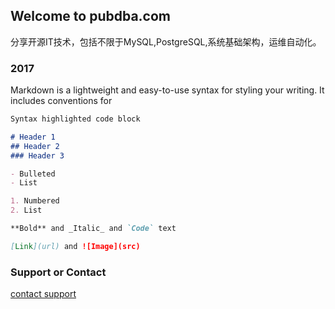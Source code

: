 ## Welcome to pubdba.com
分享开源IT技术，包括不限于MySQL,PostgreSQL,系统基础架构，运维自动化。

### 2017

Markdown is a lightweight and easy-to-use syntax for styling your writing. It includes conventions for

```markdown
Syntax highlighted code block

# Header 1
## Header 2
### Header 3

- Bulleted
- List

1. Numbered
2. List

**Bold** and _Italic_ and `Code` text

[Link](url) and ![Image](src)
```

### Support or Contact

[contact support](https://www.pubdba.com) 
